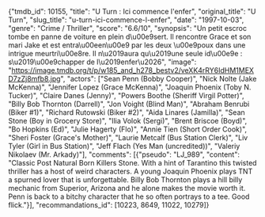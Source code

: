 {"tmdb_id": 10155, "title": "U Turn : Ici commence l'enfer", "original_title": "U Turn", "slug_title": "u-turn-ici-commence-l-enfer", "date": "1997-10-03", "genre": "Crime / Thriller", "score": "6.6/10", "synopsis": "Un petit escroc tombe en panne de voiture en plein d\u00e9sert. Il rencontre Grace et son mari Jake et est entra\u00een\u00e9 par les deux \u00e9poux dans une intrigue meurtri\u00e8re. Il n\u2019aura qu\u2019une seule id\u00e9e : s\u2019\u00e9chapper de l\u2019enfer\u2026", "image": "https://image.tmdb.org/t/p/w185_and_h278_bestv2/veXK4rRY6IdHM1MEXD7zZj8mfb8.jpg", "actors": ["Sean Penn (Bobby Cooper)", "Nick Nolte (Jake McKenna)", "Jennifer Lopez (Grace McKenna)", "Joaquin Phoenix (Toby N. Tucker)", "Claire Danes (Jenny)", "Powers Boothe (Sheriff Virgil Potter)", "Billy Bob Thornton (Darrell)", "Jon Voight (Blind Man)", "Abraham Benrubi (Biker #1)", "Richard Rutowski (Biker #2)", "Aida Linares (Jamilla)", "Sean Stone (Boy in Grocery Store)", "Ilia Volok (Sergi)", "Brent Briscoe (Boyd)", "Bo Hopkins (Ed)", "Julie Hagerty (Flo)", "Annie Tien (Short Order Cook)", "Sheri Foster (Grace's Mother)", "Laurie Metcalf (Bus Station Clerk)", "Liv Tyler (Girl in Bus Station)", "Jeff Flach (Yes Man (uncredited))", "Valeriy Nikolaev (Mr. Arkady)"], "comments": [{"pseudo": "LJ_989", "content": "Classic Post Natural Born Killers Stone. With a hint of Tarantino this twisted thriller has a host of weird characters. A young Joaquin Phoenix plays TNT a spurned lover that is unforgettable. Billy Bob Thornton  plays a hill billy mechanic from Superior, Arizona and he alone makes the movie worth it. Penn is back to a bitchy character that he so often portrays to a tee. Good flick."}], "recommandations_id": [10223, 8649, 11022, 10279]}